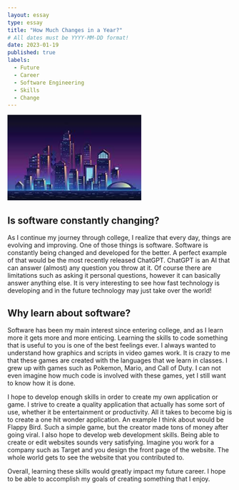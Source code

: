 ```yaml
---
layout: essay
type: essay
title: "How Much Changes in a Year?"
# All dates must be YYYY-MM-DD format!
date: 2023-01-19
published: true
labels:
  - Future
  - Career
  - Software Engineering
  - Skills
  - Change
---
```


<img width="300px" class="rounded float-start pe-4" src="../img/future.jpg">

## Is software constantly changing?

As I continue my journey through college, I realize that every day, things are evolving and improving. One of those things is software. Software is constantly being changed and developed for the better. A perfect example of that would be the most recently released ChatGPT. ChatGPT is an AI that can answer (almost) any question you throw at it. Of course there are limitations such as asking it personal questions, however it can basically answer anything else. It is very interesting to see how fast technology is developing and in the future technology may just take over the world!

## Why learn about software?

Software has been my main interest since entering college, and as I learn more it gets more and more enticing. Learning the skills to code something that is useful to you is one of the best feelings ever. I always wanted to understand how graphics and scripts in video games work. It is crazy to me that these games are created with the languages that we learn in classes. I grew up with games such as Pokemon, Mario, and Call of Duty. I can not even imagine how much code is involved with these games, yet I still want to know how it is done.

I hope to develop enough skills in order to create my own application or game. I strive to create a quality application that actually has some sort of use, whether it be entertainment or productivity. All it takes to become big is to create a one hit wonder application. An example I think about would be Flappy Bird. Such a simple game, but the creator made tons of money after going viral. I also hope to develop web development skills. Being able to create or edit websites sounds very satisfying. Imagine you work for a company such as Target and you design the front page of the website. The whole world gets to see the website that you contributed to.

Overall, learning these skills would greatly impact my future career. I hope to be able to accomplish my goals of creating something that I enjoy.
